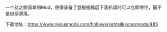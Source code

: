 一个丝之歌简单的Mod，使得装备了登极握抓后下落扒墙时可以立即停住，而不是继续滑落。

下载地址：https://www.nexusmods.com/hollowknightsilksong/mods/485
